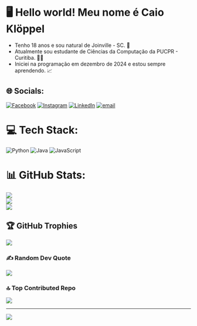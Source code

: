 # 🖥️ Hello world! Meu nome é Caio Klöppel
- Tenho 18 anos e sou natural de Joinville - SC. 📍
- Atualmente sou estudante de Ciências da Computação da PUCPR - Curitiba. 👨‍💻
- Iniciei na programação em dezembro de 2024 e estou sempre aprendendo. 📈


## 🌐 Socials:
[![Facebook](https://img.shields.io/badge/Facebook-%231877F2.svg?logo=Facebook&logoColor=white)](https://facebook.com/profile.php?id=100077227626732) [![Instagram](https://img.shields.io/badge/Instagram-%23E4405F.svg?logo=Instagram&logoColor=white)](https://instagram.com/caio_kloppel) [![LinkedIn](https://img.shields.io/badge/LinkedIn-%230077B5.svg?logo=linkedin&logoColor=white)](https://linkedin.com/in/caio-klöppel-604193364/) [![email](https://img.shields.io/badge/Email-D14836?logo=gmail&logoColor=white)](mailto:caiokloppelbr@gmail.com) 

# 💻 Tech Stack:
![Python](https://img.shields.io/badge/python-3670A0?style=for-the-badge&logo=python&logoColor=ffdd54) ![Java](https://img.shields.io/badge/java-%23ED8B00.svg?style=for-the-badge&logo=openjdk&logoColor=white) ![JavaScript](https://img.shields.io/badge/javascript-%23323330.svg?style=for-the-badge&logo=javascript&logoColor=%23F7DF1E) 
# 📊 GitHub Stats:
![](https://github-readme-stats.vercel.app/api?username=CaioKloppel&theme=dark&hide_border=true&include_all_commits=false&count_private=false)<br/>
![](https://nirzak-streak-stats.vercel.app/?user=CaioKloppel&theme=dark&hide_border=true)<br/>
![](https://github-readme-stats.vercel.app/api/top-langs/?username=CaioKloppel&theme=dark&hide_border=true&include_all_commits=false&count_private=false&layout=compact)

## 🏆 GitHub Trophies
![](https://github-profile-trophy.vercel.app/?username=CaioKloppel&theme=onedark&no-frame=true&no-bg=false&margin-w=4)

### ✍️ Random Dev Quote
![](https://quotes-github-readme.vercel.app/api?type=horizontal&theme=dark)

### 🔝 Top Contributed Repo
![](https://github-contributor-stats.vercel.app/api?username=CaioKloppel&limit=5&theme=dark&combine_all_yearly_contributions=true)

---
[![](https://visitcount.itsvg.in/api?id=CaioKloppel&icon=0&color=12)](https://visitcount.itsvg.in)

<!-- Proudly created with GPRM ( https://gprm.itsvg.in ) -->

